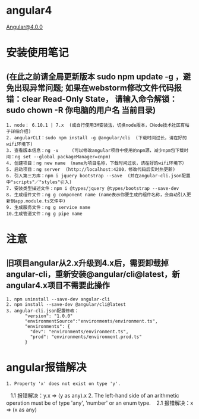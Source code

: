 # angular4
Angular@4.0.0
# 安装使用笔记
## (在此之前请全局更新版本 sudo npm update -g ，避免出现异常问题; 如果在webstorm修改文件代码报错：clear Read-Only State， 请输入命令解锁：sudo chown -R 你电脑的用户名 当前目录)
    1. node： 6.10.1 | 7.x  (或自行使用3M安装法，切换node版本，CNode技术社区有帖子详细介绍)
    2. angularCLI：sudo npm install -g @angular/cli  (下载时间过长，请在好的wifi环境下)
    3. 查看版本信息：ng -v     (可以修改angular项目中使用的npm源，减少npm包下载时间：ng set --global packageManager=cnpm)
    4. 创建项目：ng new name （name为项目名称，下载时间过长，请在好的wifi环境下）
    5. 启动项目：ng server  (http://localhost:4200，修改代码后实时热更新)
    6. 引入第三方库：npm i jquery bootstrap --save  (并在angular-cli.json配置中"scripts"／"styles"引入)
    7. 安装类型描述文件：npm i @types/jquery @types/bootstrap --save-dev
    8. 生成组件文件：ng g component name (name表示你要生成的组件名称，会自动引入更新到app.module.ts文件中)
    9. 生成服务文件：ng g service name
    10.生成管道文件：ng g pipe name

# 注意
## 旧项目angular从2.x升级到4.x后，需要卸载掉angular-cli，重新安装@angular/cli@latest，新angular4.x项目不需要此操作
    1. npm uninstall --save-dev angular-cli
    2. npm install --save-dev @angular/cli@latest
    3. angular-cli.json配置修改：
           "version": "1.0.0"
           "environmentSource":"environments/environment.ts",
           "environments": {
             "dev": "environments/environment.ts",
             "prod": "environments/environment.prod.ts"
           }
# angular报错解决
    1. Property 'x' does not exist on type 'y'.
    1.1 报错解决：y.x  =>  (y as any).x
    2. The left-hand side of an arithmetic operation must be of type 'any', 'number' or an enum type.
    2.1 报错解决：x => (x as any)
